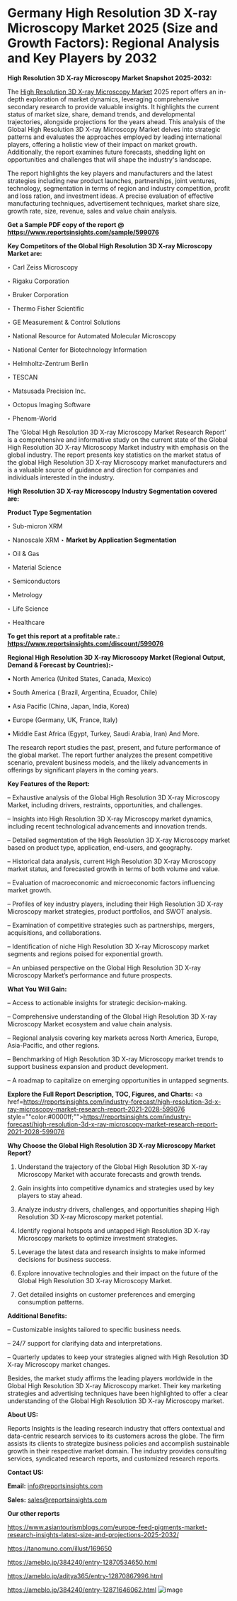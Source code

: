 # Germany High Resolution 3D X-ray Microscopy Market 2025 (Size and Growth Factors): Regional Analysis and Key Players by 2032

<strong>High Resolution 3D X-ray Microscopy Market Snapshot 2025-2032:</strong>

The <a href=https://www.reportsinsights.com/sample/599076>High Resolution 3D X-ray Microscopy Market</a> 2025 report offers an in-depth exploration of market dynamics, leveraging comprehensive secondary research to provide valuable insights. It highlights the current status of market size, share, demand trends, and developmental trajectories, alongside projections for the years ahead. This analysis of the Global High Resolution 3D X-ray Microscopy Market delves into strategic patterns and evaluates the approaches employed by leading international players, offering a holistic view of their impact on market growth. Additionally, the report examines future forecasts, shedding light on opportunities and challenges that will shape the industry's landscape.

The report highlights the key players and manufacturers and the latest strategies including new product launches, partnerships, joint ventures, technology, segmentation in terms of region and industry competition, profit and loss ration, and investment ideas. A precise evaluation of effective manufacturing techniques, advertisement techniques, market share size, growth rate, size, revenue, sales and value chain analysis.

<strong>Get a Sample PDF copy of the report @ <a href=https://www.reportsinsights.com/sample/599076 style=color:#0000ff;>https://www.reportsinsights.com/sample/599076</a></strong>

<strong>Key Competitors of the Global High Resolution 3D X-ray Microscopy Market are:</strong>

‣ Carl Zeiss Microscopy

‣ Rigaku Corporation

‣ Bruker Corporation

‣ Thermo Fisher Scientific

‣ GE Measurement & Control Solutions

‣ National Resource for Automated Molecular Microscopy

‣ National Center for Biotechnology Information

‣ Helmholtz-Zentrum Berlin

‣ TESCAN

‣ Matsusada Precision Inc.

‣ Octopus Imaging Software

‣ Phenom-World

The ‘Global High Resolution 3D X-ray Microscopy Market Research Report’ is a comprehensive and informative study on the current state of the Global High Resolution 3D X-ray Microscopy Market industry with emphasis on the global industry. The report presents key statistics on the market status of the global High Resolution 3D X-ray Microscopy market manufacturers and is a valuable source of guidance and direction for companies and individuals interested in the industry.

<strong>High Resolution 3D X-ray Microscopy Industry Segmentation covered are:</strong>

<strong>Product Type Segmentation</strong>

‣ Sub-micron XRM

‣ Nanoscale XRM
‣ 
<strong>Market by Application Segmentation</strong>

‣ Oil & Gas

‣ Material Science

‣ Semiconductors

‣ Metrology

‣ Life Science

‣ Healthcare

<strong>To get this report at a profitable rate.: <a href=https://www.reportsinsights.com/discount/599076 style=color:#0000ff;>https://www.reportsinsights.com/discount/599076</a></strong>

<strong>Regional High Resolution 3D X-ray Microscopy Market (Regional Output, Demand &amp; Forecast by Countries):-</strong>

• North America (United States, Canada, Mexico)

• South America ( Brazil, Argentina, Ecuador, Chile)

• Asia Pacific (China, Japan, India, Korea)

• Europe (Germany, UK, France, Italy)

• Middle East Africa (Egypt, Turkey, Saudi Arabia, Iran) And More.

The research report studies the past, present, and future performance of the global market. The report further analyzes the present competitive scenario, prevalent business models, and the likely advancements in offerings by significant players in the coming years.

<strong>Key Features of the Report:</strong>

– Exhaustive analysis of the Global High Resolution 3D X-ray Microscopy Market, including drivers, restraints, opportunities, and challenges.

– Insights into High Resolution 3D X-ray Microscopy market dynamics, including recent technological advancements and innovation trends.

– Detailed segmentation of the High Resolution 3D X-ray Microscopy market based on product type, application, end-users, and geography.

– Historical data analysis, current High Resolution 3D X-ray Microscopy market status, and forecasted growth in terms of both volume and value.

– Evaluation of macroeconomic and microeconomic factors influencing market growth.

– Profiles of key industry players, including their High Resolution 3D X-ray Microscopy market strategies, product portfolios, and SWOT analysis.

– Examination of competitive strategies such as partnerships, mergers, acquisitions, and collaborations.

– Identification of niche High Resolution 3D X-ray Microscopy market segments and regions poised for exponential growth.

– An unbiased perspective on the Global High Resolution 3D X-ray Microscopy Market’s performance and future prospects.

<strong>What You Will Gain:</strong>

– Access to actionable insights for strategic decision-making.

– Comprehensive understanding of the Global High Resolution 3D X-ray Microscopy Market ecosystem and value chain analysis.

– Regional analysis covering key markets across North America, Europe, Asia-Pacific, and other regions.

– Benchmarking of High Resolution 3D X-ray Microscopy market trends to support business expansion and product development.

– A roadmap to capitalize on emerging opportunities in untapped segments.

<strong>Explore the Full Report Description, TOC, Figures, and Charts:</strong>
<a href=https://reportsinsights.com/industry-forecast/high-resolution-3d-x-ray-microscopy-market-research-report-2021-2028-599076 style=""color:#0000ff;"">https://reportsinsights.com/industry-forecast/high-resolution-3d-x-ray-microscopy-market-research-report-2021-2028-599076</a>

<strong>Why Choose the Global High Resolution 3D X-ray Microscopy Market Report?</strong>

1. Understand the trajectory of the Global High Resolution 3D X-ray Microscopy Market with accurate forecasts and growth trends.

2. Gain insights into competitive dynamics and strategies used by key players to stay ahead.

3. Analyze industry drivers, challenges, and opportunities shaping High Resolution 3D X-ray Microscopy market potential.

4. Identify regional hotspots and untapped High Resolution 3D X-ray Microscopy markets to optimize investment strategies.

5. Leverage the latest data and research insights to make informed decisions for business success.

6. Explore innovative technologies and their impact on the future of the Global High Resolution 3D X-ray Microscopy Market.

7. Get detailed insights on customer preferences and emerging consumption patterns.

<strong>Additional Benefits:</strong>

– Customizable insights tailored to specific business needs.

– 24/7 support for clarifying data and interpretations.

– Quarterly updates to keep your strategies aligned with High Resolution 3D X-ray Microscopy market changes.

Besides, the market study affirms the leading players worldwide in the Global High Resolution 3D X-ray Microscopy market. Their key marketing strategies and advertising techniques have been highlighted to offer a clear understanding of the Global High Resolution 3D X-ray Microscopy market.

<strong><strong>About US</strong>:</strong>

Reports Insights is the leading research industry that offers contextual and data-centric research services to its customers across the globe. The firm assists its clients to strategize business policies and accomplish sustainable growth in their respective market domain. The industry provides consulting services, syndicated research reports, and customized research reports.

<strong>Contact US:</strong>

<p class=><b>Email:</b> <a href=mailto:info@reportsinsights.com>info@reportsinsights.com</a></p>
<p class=><b>Sales:</b> <a href=mailto:sales@reportsinsights.com>sales@reportsinsights.com</a></p>

<strong>Our other reports</strong>

<a href=https://www.asiantourismblogs.com/europe-feed-pigments-market-research-insights-latest-size-and-projections-2025-2032/>https://www.asiantourismblogs.com/europe-feed-pigments-market-research-insights-latest-size-and-projections-2025-2032/</a>

<a href=https://tanomuno.com/illust/169650>https://tanomuno.com/illust/169650</a>

<a href=https://ameblo.jp/384240/entry-12870534650.html>https://ameblo.jp/384240/entry-12870534650.html</a>

<a href=https://ameblo.jp/aditya365/entry-12870867996.html>https://ameblo.jp/aditya365/entry-12870867996.html</a>

<a href=https://ameblo.jp/384240/entry-12871646062.html>https://ameblo.jp/384240/entry-12871646062.html</a>
![image](https://github.com/user-attachments/assets/f19d4e12-6ecd-4157-8a5e-5c8e99018cae)
